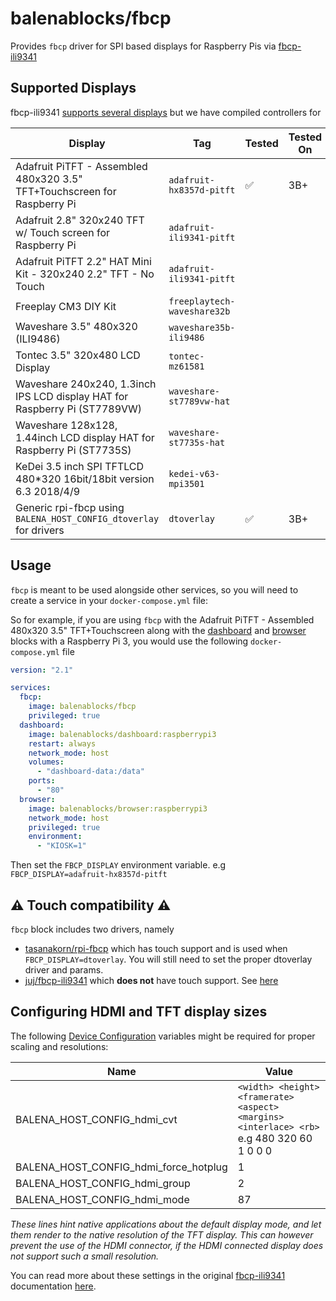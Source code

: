 # balenablocks/fbcp

Provides `fbcp` driver for SPI based displays for Raspberry Pis via [fbcp-ili9341](https://github.com/juj/fbcp-ili9341)

## Supported Displays

fbcp-ili9341 [supports several displays](https://github.com/juj/fbcp-ili9341#which-spi-display-should-i-buy-to-make-sure-it-works-best-with-fbcp-ili9341) but we have compiled controllers for

| Display                                                                    | Tag                         | Tested | Tested On |
| -------------------------------------------------------------------------- | --------------------------- | ------ | --------- |
| Adafruit PiTFT - Assembled 480x320 3.5" TFT+Touchscreen for Raspberry Pi   | `adafruit-hx8357d-pitft`    | ✅     | 3B+       |
| Adafruit 2.8" 320x240 TFT w/ Touch screen for Raspberry Pi                 | `adafruit-ili9341-pitft`    |        |           |
| Adafruit PiTFT 2.2" HAT Mini Kit - 320x240 2.2" TFT - No Touch             | `adafruit-ili9341-pitft`    |        |           |
| Freeplay CM3 DIY Kit                                                       | `freeplaytech-waveshare32b` |        |           |
| Waveshare 3.5" 480x320 (ILI9486)                                           | `waveshare35b-ili9486`      |        |           |
| Tontec 3.5" 320x480 LCD Display                                            | `tontec-mz61581`            |        |           |
| Waveshare 240x240, 1.3inch IPS LCD display HAT for Raspberry Pi (ST7789VW) | `waveshare-st7789vw-hat`    |        |           |
| Waveshare 128x128, 1.44inch LCD display HAT for Raspberry Pi (ST7735S)     | `waveshare-st7735s-hat`     |        |           |
| KeDei 3.5 inch SPI TFTLCD 480\*320 16bit/18bit version 6.3 2018/4/9        | `kedei-v63-mpi3501`         |        |           |
| Generic rpi-fbcp using `BALENA_HOST_CONFIG_dtoverlay` for drivers          | `dtoverlay`                 | ✅     | 3B+       |

## Usage

`fbcp` is meant to be used alongside other services, so you will need to create a service in your `docker-compose.yml` file:

So for example, if you are using `fbcp` with the Adafruit PiTFT - Assembled 480x320 3.5" TFT+Touchscreen along with the [dashboard](https://github.com/balenablocks/dashboard) and [browser](https://github.com/balenablocks/browser) blocks with a Raspberry Pi 3, you would use the following `docker-compose.yml` file

```yml
version: "2.1"

services:
  fbcp:
    image: balenablocks/fbcp
    privileged: true
  dashboard:
    image: balenablocks/dashboard:raspberrypi3
    restart: always
    network_mode: host
    volumes:
      - "dashboard-data:/data"
    ports:
      - "80"
  browser:
    image: balenablocks/browser:raspberrypi3
    network_mode: host
    privileged: true
    environment:
      - "KIOSK=1"
```

Then set the `FBCP_DISPLAY` environment variable. e.g `FBCP_DISPLAY=adafruit-hx8357d-pitft`

## ⚠️ Touch compatibility ⚠️

`fbcp` block includes two drivers, namely

- [tasanakorn/rpi-fbcp](https://github.com/tasanakorn/rpi-fbcp) which has touch support and is used when `FBCP_DISPLAY=dtoverlay`. You will still need to set the proper dtoverlay driver and params.
- [juj/fbcp-ili9341](https://github.com/juj/fbcp-ili9341) which **does not** have touch support. See [here](https://github.com/juj/fbcp-ili9341#does-fbcp-ili9341-work-with-touch-displays)

## Configuring HDMI and TFT display sizes

The following [Device Configuration](https://www.balena.io/docs/learn/manage/configuration/#configuration-variables) variables might be required for proper scaling and resolutions:

| Name                                  | Value                                                                                     |
| ------------------------------------- | ----------------------------------------------------------------------------------------- |
| BALENA_HOST_CONFIG_hdmi_cvt           | `<width> <height> <framerate> <aspect> <margins> <interlace> <rb>` e.g 480 320 60 1 0 0 0 |
| BALENA_HOST_CONFIG_hdmi_force_hotplug | 1                                                                                         |
| BALENA_HOST_CONFIG_hdmi_group         | 2                                                                                         |
| BALENA_HOST_CONFIG_hdmi_mode          | 87                                                                                        |

_These lines hint native applications about the default display mode, and let them render to the native resolution of the TFT display. This can however prevent the use of the HDMI connector, if the HDMI connected display does not support such a small resolution._

You can read more about these settings in the original [fbcp-ili9341](https://github.com/juj/fbcp-ili9341) documentation [here](https://github.com/juj/fbcp-ili9341#configuring-hdmi-and-tft-display-sizes).
